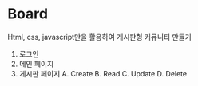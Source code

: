# Board
Html, css, javascript만을 활용하여 게시판형 커뮤니티 만들기

1. 로그인
2. 메인 페이지
3. 게시판 페이지
    A. Create
    B. Read
    C. Update
    D. Delete
